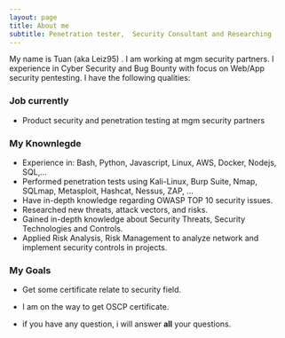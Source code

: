 ```yaml
---
layout: page
title: About me
subtitle: Penetration tester,  Security Consultant and Researching
---
```


My name is Tuan (aka Leiz95) . I am working at mgm security partners. I experience in Cyber Security and Bug Bounty with focus on Web/App security pentesting. I have the following qualities:


### Job currently

-   Product security and penetration testing at mgm security partners
### My Knownlegde
  
-  Experience in: Bash, Python, Javascript, Linux, AWS, Docker, Nodejs, SQL,...
-  Performed penetration tests using Kali-Linux, Burp Suite, Nmap, SQLmap, Metasploit, Hashcat, Nessus, ZAP, ...
-  Have in-depth knowledge regarding OWASP TOP 10 security issues.
-  Researched new threats, attack vectors, and risks.
-  Gained in-depth knowledge about Security Threats, Security Technologies and Controls.
-  Applied Risk Analysis, Risk Management to analyze network and implement security controls in projects.

### My Goals

- Get some certificate relate to security field.
- I am on the way to get OSCP certificate.

 - if you have any question, i will answer **all** your questions.
